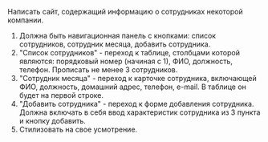 Написать сайт, содержащий информацию о сотрудниках некоторой компании.
1. Должна быть навигационная панель с кнопками: список сотрудников, 
   сотрудник месяца, добавить сотрудника.
2. "Список сотрудников" - переход к таблице, столбцами которой являются: 
   порядковый номер (начиная с 1), ФИО, должность, телефон. Прописать не 
   менее 3 сотрудников.
3. "Сотрудник месяца" - переход к карточке сотрудника, включающей ФИО, 
   должность, домашний адрес, телефон, e-mail. В таблице он будет на первой 
   строке.
4. "Добавить сотрудника" - переход к форме добавления сотрудника. Должна 
   включать в себя ввод характеристик сотрудника из 3 пункта и кнопку добавить.
5. Стилизовать на свое усмотрение.